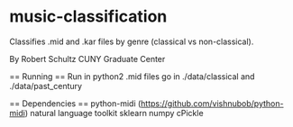 # music-classification

Classifies .mid and .kar files by genre (classical vs non-classical).

By Robert Schultz
CUNY Graduate Center


== Running ==
Run in python2
.mid files go in ./data/classical and ./data/past_century

== Dependencies ==
python-midi (https://github.com/vishnubob/python-midi)
natural language toolkit
sklearn
numpy
cPickle
